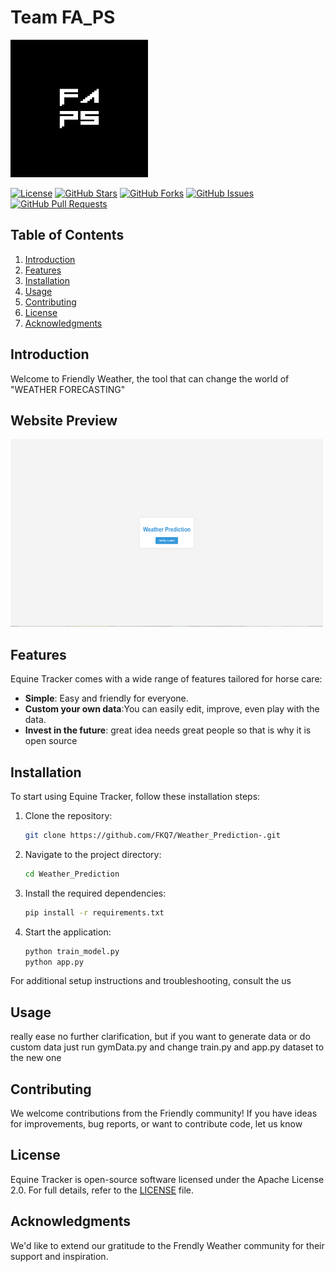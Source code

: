 
# Team FA_PS

<img src="img/team_logo.jpeg"  width="220" height="220">

[![License](https://img.shields.io/badge/License-Apache%202.0-blue.svg)](LICENSE)
[![GitHub Stars](https://img.shields.io/github/stars/yourusername/equine-tracker)](https://github.com/yourusername/equine-tracker/stargazers)
[![GitHub Forks](https://img.shields.io/github/forks/yourusername/equine-tracker)](https://github.com/yourusername/equine-tracker/network/members)
[![GitHub Issues](https://img.shields.io/github/issues/yourusername/equine-tracker)](https://github.com/yourusername/equine-tracker/issues)
[![GitHub Pull Requests](https://img.shields.io/github/issues-pr/yourusername/equine-tracker)](https://github.com/yourusername/equine-tracker/pulls)

## Table of Contents

1. [Introduction](#introduction)
2. [Features](#features)
3. [Installation](#installation)
4. [Usage](#usage)
5. [Contributing](#contributing)
6. [License](#license)
7. [Acknowledgments](#acknowledgments)

## Introduction

Welcome to Friendly Weather, the tool that can change the world of "WEATHER FORECASTING"
## Website Preview
<img src="img/website_img1.png"  width="500" height="300">

## Features

Equine Tracker comes with a wide range of features tailored for horse care:

- **Simple**: Easy and friendly for everyone.
- **Custom your own data**:You can easily edit, improve, even play with the data.
- **Invest in the future**: great idea needs great people so that is why it is open source 


## Installation

To start using Equine Tracker, follow these installation steps:

1. Clone the repository:

   ```bash
   git clone https://github.com/FKQ7/Weather_Prediction-.git
   ```

2. Navigate to the project directory:

   ```bash
   cd Weather_Prediction
   ```

3. Install the required dependencies:

   ```bash
   pip install -r requirements.txt
   ```

4. Start the application:

   ```bash
   python train_model.py
   python app.py
   ```

For additional setup instructions and troubleshooting, consult the us 

## Usage

really ease no further clarification,
but if you want to generate data or do custom data just run gymData.py and change train.py and app.py dataset to the new one

## Contributing

We welcome contributions from the Friendly community! If you have ideas for improvements, bug reports, or want to contribute code, let us know

## License

Equine Tracker is open-source software licensed under the Apache License 2.0. For full details, refer to the [LICENSE](LICENSE) file.

## Acknowledgments

We'd like to extend our gratitude to the Frendly Weather community for their support and inspiration.